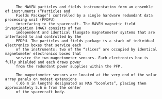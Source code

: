 
         The MAVEN particles and fields instrumentation form an ensemble of instruments (“Particles and
         Fields Package”) controlled by a single hardware redundant data processing unit (PFDPU)
         interfacing to the spacecraft. The MAVEN magnetic field investigation (MAG) consists of two
         independent and identical fluxgate magnetometer systems that are interfaced to and controlled by the
         PFDPU. The particles and fields package is a stack of individual electronics boxes that service each
         of the instruments; two of the “slices” are occupied by identical magnetometer electronics boxes that
         service the two magnetometer sensors. Each electronics box is fully shielded and each draws power
         from the redundant power supplies within the PFP.
         
         The magnetometer sensors are located at the very end of the solar array panels on modest extensions
         (.66 m in length) designated as MAG “boomlets”, placing them approximately 5.6 m from the center
         of the spacecraft body. 
      